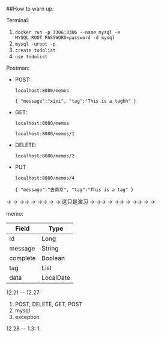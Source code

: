 ##How to warn up:

Terminal:

 1. `docker run -p 3306:3306 --name mysql -e MYSQL_ROOT_PASSWORD=password -d mysql`
 2. `mysql -uroot -p`
 3. `create todolist`
 4. `use todolist`
 
 Postman:
 
- POST:
 
  `localhost:8080/memos`
  
  `{
      "message":"xixi",
      "tag":"This is a taghh"
   }`
  
- GET:
  
  `localhost:8080/memos`
  
  `localhost:8080/memos/1`
  
- DELETE:
  
  `localhost:8080/memos/2`
  
- PUT
  
  `localhost:8080/memos/4`
  
  `{
       "message":"去南京",
       "tag":"This is a tag"
   }`

-> -> ->-> -> ->-> -> -> 这只是演习 -> ->-> -> ->-> -> ->-> -> ->

memo:

|  Field   | Type  |
|  ----  | ----  |
| id  | Long |
| message  | String |
| complete|Boolean|
| tag | List |
| data | LocalDate | 

12.21 -- 12.27:
1. POST, DELETE, GET, POST 
2. mysql
3. exception

12.28 -- 1.3:
1. 
